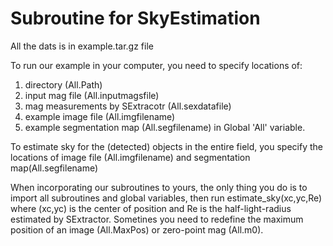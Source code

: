 # Subroutine for SkyEstimation 

All the dats is in example.tar.gz file

To run our example in your computer, you need to specify locations of:
  1. directory (All.Path)
  2. input mag file (All.inputmagsfile)
  3. mag measurements by SExtracotr (All.sexdatafile)
  4. example image file (All.imgfilename)
  5. example segmentation map (All.segfilename)
in Global 'All' variable.

To estimate sky for the (detected) objects in the entire field, 
you specify the locations of image file (All.imgfilename) and segmentation map(All.segfilename)


When incorporating our subroutines to yours, the only thing you do is to import all subroutines and global variables, then
run estimate_sky(xc,yc,Re) where (xc,yc) is the center of position and Re is the half-light-radius estimated by SExtractor.
Sometines you need to redefine the maximum position of an image (All.MaxPos) or zero-point mag (All.m0).

